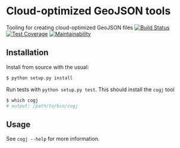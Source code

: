 # Cloud-optimized GeoJSON tools

Tooling for creating cloud-optimized GeoJSON files
[![Build Status](https://travis-ci.org/jesserobertson/cogj.svg?branch=master)](https://travis-ci.org/jesserobertson/cogj)
[![Test Coverage](https://api.codeclimate.com/v1/badges/016f798e3fb7f7158717/test_coverage)](https://codeclimate.com/github/jesserobertson/cogj/test_coverage)
[![Maintainability](https://api.codeclimate.com/v1/badges/016f798e3fb7f7158717/maintainability)](https://codeclimate.com/github/jesserobertson/cogj/maintainability)


## Installation

Install from source with the usual:

```bash
$ python setup.py install
```

Run tests with `python setup.py test`. This should install the `cogj` tool

```bash
$ which cogj
# output: /path/to/bin/cogj
```

## Usage

See `cogj --help` for more information.